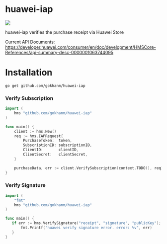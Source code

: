 # huawei-iap
![](https://img.shields.io/badge/golang-1.16+-blue.svg?style=flat)

huawei-iap verifies the purchase receipt via Huawei Store

Current API Documents:
https://developer.huawei.com/consumer/en/doc/development/HMSCore-References/api-summary-desc-0000001063744095

# Installation
```
go get github.com/gokhanm/huawei-iap
```

### Verify Subscription
```go
import (
    hms "github.com/gokhanm/huawei-iap"
)

func main() {
	client := hms.New()
	req := hms.IAPRequest{
		PurchaseToken:  token,
		SubscriptionID: subscriptionID,
		ClientID:       clientID,
		ClientSecret:   clientSecret,
	}

	purchaseData, err := client.VerifySubscription(context.TODO(), req)
}
```

### Verify Signature
```go
import (
	"fmt"
    hms "github.com/gokhanm/huawei-iap"
)

func main() {
   if err := hms.VerifySignature("receipt", "signature", "publicKey"); err != nil {
	   fmt.Printf("huawei verify signature error. error: %v", err)
   }
}
```
